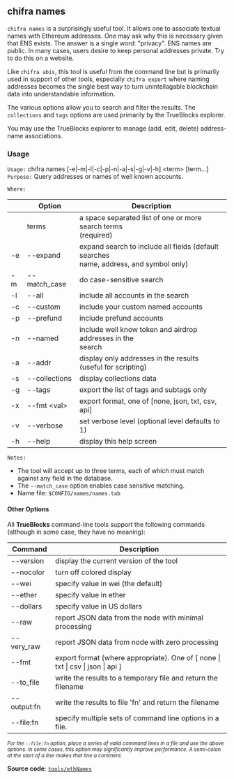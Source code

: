 ## chifra names

`chifra names` is a surprisingly useful tool. It allows one to associate textual names with Ethereum addresses. One may ask why this is necessary given that ENS exists. The answer is a single word: "privacy". ENS names are public. In many cases, users desire to keep personal addresses private. Try to do this on a website.

Like `chifra abis`, this tool is useful from the command line but is primarily used in support of other tools, especially `chifra export` where naming addresses becomes the single best way to turn unintellagable blockchain data into understandable information.

The various options allow you to search and filter the results. The `collections` and `tags` options are used primarily by the TrueBlocks explorer.

You may use the TrueBlocks explorer to manage (add, edit, delete) address-name associations.

### Usage

`Usage:`    chifra names [-e|-m|-l|-c|-p|-n|-a|-s|-g|-v|-h] &lt;term&gt; [term...]  
`Purpose:`  Query addresses or names of well known accounts.

`Where:`  

|     | Option            | Description                                                                               |
| --- | ----------------- | ----------------------------------------------------------------------------------------- |
|     | terms             | a space separated list of one or more search terms<br/>(required)                         |
| -e  | --expand          | expand search to include all fields (default searches<br/>name, address, and symbol only) |
| -m  | --match_case      | do case-sensitive search                                                                  |
| -l  | --all             | include all accounts in the search                                                        |
| -c  | --custom          | include your custom named accounts                                                        |
| -p  | --prefund         | include prefund accounts                                                                  |
| -n  | --named           | include well know token and airdrop addresses in the<br/>search                           |
| -a  | --addr            | display only addresses in the results (useful for scripting)                              |
| -s  | --collections     | display collections data                                                                  |
| -g  | --tags            | export the list of tags and subtags only                                                  |
| -x  | --fmt &lt;val&gt; | export format, one of [none, json, txt, csv, api]                                         |
| -v  | --verbose         | set verbose level (optional level defaults to 1)                                          |
| -h  | --help            | display this help screen                                                                  |

`Notes:`

- The tool will accept up to three terms, each of which must match against any field in the database.
- The `--match_case` option enables case sensitive matching.
- Name file: `$CONFIG/names/names.tab`

#### Other Options

All **TrueBlocks** command-line tools support the following commands (although in some case, they have no meaning):

| Command     | Description                                                                                     |
| ----------- | ----------------------------------------------------------------------------------------------- |
| --version   | display the current version of the tool                                                         |
| --nocolor   | turn off colored display                                                                        |
| --wei       | specify value in wei (the default)                                                              |
| --ether     | specify value in ether                                                                          |
| --dollars   | specify value in US dollars                                                                     |
| --raw       | report JSON data from the node with minimal processing                                          |
| --very_raw  | report JSON data from node with zero processing                                                 |
| --fmt       | export format (where appropriate). One of [ none &#124; txt &#124; csv &#124; json &#124; api ] |
| --to_file   | write the results to a temporary file and return the filename                                   |
| --output:fn | write the results to file 'fn' and return the filename                                          |
| --file:fn   | specify multiple sets of command line options in a file.                                        |

<small>*For the `--file:fn` option, place a series of valid command lines in a file and use the above options. In some cases, this option may significantly improve performance. A semi-colon at the start of a line makes that line a comment.*</small>

**Source code**: [`tools/ethNames`](https://github.com/TrueBlocks/trueblocks-core/tree/master/src/tools/ethNames)

